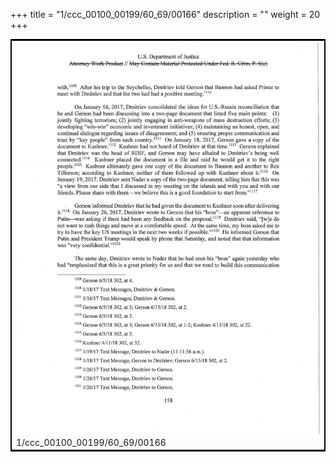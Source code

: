 +++
title = "1/ccc_00100_00199/60_69/00166"
description = ""
weight = 20
+++

<table style="border:2px solid black;max-width:800px;max-height:800px;" 
><tr><td>
<img class="center-fit-jpg"
src="/jpg_/jpg_mueller_report_searchable_166.jpg">
1/ccc_00100_00199/60_69/00166
</img></td></tr></table>
